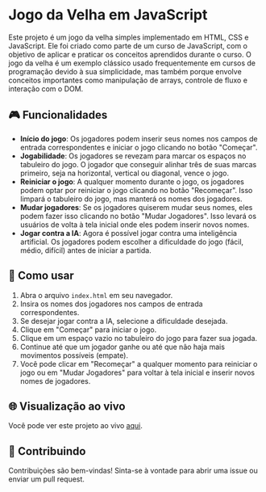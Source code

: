 # Jogo da Velha em JavaScript

Este projeto é um jogo da velha simples implementado em HTML, CSS e JavaScript. Ele foi criado como parte de um curso de JavaScript, com o objetivo de aplicar e praticar os conceitos aprendidos durante o curso. O jogo da velha é um exemplo clássico usado frequentemente em cursos de programação devido à sua simplicidade, mas também porque envolve conceitos importantes como manipulação de arrays, controle de fluxo e interação com o DOM.

## 🎮 Funcionalidades

- **Início do jogo**: Os jogadores podem inserir seus nomes nos campos de entrada correspondentes e iniciar o jogo clicando no botão "Começar".
- **Jogabilidade**: Os jogadores se revezam para marcar os espaços no tabuleiro do jogo. O jogador que conseguir alinhar três de suas marcas primeiro, seja na horizontal, vertical ou diagonal, vence o jogo.
- **Reiniciar o jogo**: A qualquer momento durante o jogo, os jogadores podem optar por reiniciar o jogo clicando no botão "Recomeçar". Isso limpará o tabuleiro do jogo, mas manterá os nomes dos jogadores.
- **Mudar jogadores**: Se os jogadores quiserem mudar seus nomes, eles podem fazer isso clicando no botão "Mudar Jogadores". Isso levará os usuários de volta à tela inicial onde eles podem inserir novos nomes.
- **Jogar contra a IA**: Agora é possível jogar contra uma inteligência artificial. Os jogadores podem escolher a dificuldade do jogo (fácil, médio, difícil) antes de iniciar a partida.

## 🚀 Como usar

1. Abra o arquivo `index.html` em seu navegador.
2. Insira os nomes dos jogadores nos campos de entrada correspondentes.
3. Se desejar jogar contra a IA, selecione a dificuldade desejada.
4. Clique em "Começar" para iniciar o jogo.
5. Clique em um espaço vazio no tabuleiro do jogo para fazer sua jogada.
6. Continue até que um jogador ganhe ou até que não haja mais movimentos possíveis (empate).
7. Você pode clicar em "Recomeçar" a qualquer momento para reiniciar o jogo ou em "Mudar Jogadores" para voltar à tela inicial e inserir novos nomes de jogadores.

## 🌐 Visualização ao vivo

Você pode ver este projeto ao vivo [aqui](https://emanuelsobral.github.io/jogDaVelha_JS_IA/).

## 🤝 Contribuindo

Contribuições são bem-vindas! Sinta-se à vontade para abrir uma issue ou enviar um pull request.
